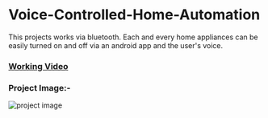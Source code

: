 # Voice-Controlled-Home-Automation

This projects works via bluetooth. Each and every home appliances can be easily turned on and off via an android app and the user's voice.

### [Working Video](https://youtu.be/qXV1aiVxAfM)

### Project Image:-

![project image](https://user-images.githubusercontent.com/29785503/44451580-cdab2380-a611-11e8-92ce-e3833bad5aa8.jpg)
